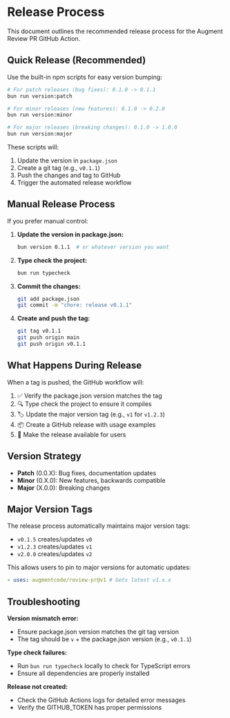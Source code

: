 # Release Process

This document outlines the recommended release process for the Augment Review PR GitHub Action.

## Quick Release (Recommended)

Use the built-in npm scripts for easy version bumping:

```bash
# For patch releases (bug fixes): 0.1.0 -> 0.1.1
bun run version:patch

# For minor releases (new features): 0.1.0 -> 0.2.0
bun run version:minor

# For major releases (breaking changes): 0.1.0 -> 1.0.0
bun run version:major
```

These scripts will:

1. Update the version in `package.json`
2. Create a git tag (e.g., `v0.1.1`)
3. Push the changes and tag to GitHub
4. Trigger the automated release workflow

## Manual Release Process

If you prefer manual control:

1. **Update the version in package.json:**

   ```bash
   bun version 0.1.1  # or whatever version you want
   ```

2. **Type check the project:**

   ```bash
   bun run typecheck
   ```

3. **Commit the changes:**

   ```bash
   git add package.json
   git commit -m "chore: release v0.1.1"
   ```

4. **Create and push the tag:**
   ```bash
   git tag v0.1.1
   git push origin main
   git push origin v0.1.1
   ```

## What Happens During Release

When a tag is pushed, the GitHub workflow will:

1. ✅ Verify the package.json version matches the tag
2. 🔍 Type check the project to ensure it compiles
3. 🏷️ Update the major version tag (e.g., `v1` for `v1.2.3`)
4. 📦 Create a GitHub release with usage examples
5. 🚀 Make the release available for users

## Version Strategy

- **Patch** (0.0.X): Bug fixes, documentation updates
- **Minor** (0.X.0): New features, backwards compatible
- **Major** (X.0.0): Breaking changes

## Major Version Tags

The release process automatically maintains major version tags:

- `v0.1.5` creates/updates `v0`
- `v1.2.3` creates/updates `v1`
- `v2.0.0` creates/updates `v2`

This allows users to pin to major versions for automatic updates:

```yaml
- uses: augmentcode/review-pr@v1 # Gets latest v1.x.x
```

## Troubleshooting

**Version mismatch error:**

- Ensure package.json version matches the git tag version
- The tag should be `v` + the package.json version (e.g., `v0.1.1`)

**Type check failures:**

- Run `bun run typecheck` locally to check for TypeScript errors
- Ensure all dependencies are properly installed

**Release not created:**

- Check the GitHub Actions logs for detailed error messages
- Verify the GITHUB_TOKEN has proper permissions

